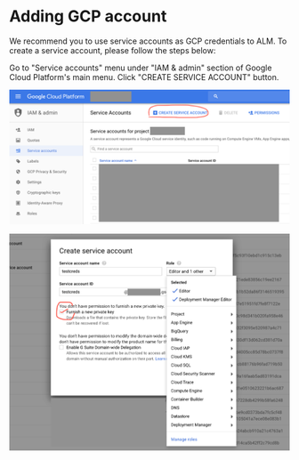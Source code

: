 # Adding GCP account

We recommend you to use service accounts as GCP credentials to ALM. To create a service account, please follow the steps below:

Go to "Service accounts" menu under "IAM & admin" section of Google Cloud Platform's main menu. Click "CREATE SERVICE ACCOUNT" button.

![](../.gitbook/assets/add-sa.png)

![](../.gitbook/assets/permissions%20%281%29.png)

